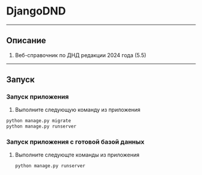 # DjangoDND

<hr/>

## Описание

1. Веб-справочник по ДНД редакции 2024 года (5.5)

<hr/>


## Запуск

### Запуск приложения

1. Выполните следующую команду из приложения

```sh
python manage.py migrate
python manage.py runserver
```

### Запуск приложения с готовой базой данных

1. Выполните следующте команды из приложения
    ```sh
	python manage.py runserver
    ```
